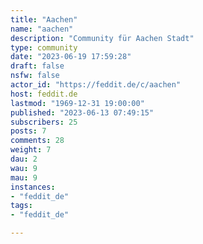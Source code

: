 ```yaml
---
title: "Aachen" 
name: "aachen"
description: "Community für Aachen Stadt"
type: community
date: "2023-06-19 17:59:28"
draft: false
nsfw: false
actor_id: "https://feddit.de/c/aachen"
host: feddit.de
lastmod: "1969-12-31 19:00:00"
published: "2023-06-13 07:49:15"
subscribers: 25
posts: 7
comments: 28
weight: 7
dau: 2
wau: 9
mau: 9
instances:
- "feddit_de"
tags: 
- "feddit_de"

---
```

